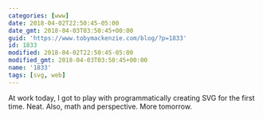 ```yaml
---
categories: [www]
date: 2018-04-02T22:50:45-05:00
date_gmt: 2018-04-03T03:50:45+00:00
guid: 'https://www.tobymackenzie.com/blog/?p=1833'
id: 1833
modified: 2018-04-02T22:50:45-05:00
modified_gmt: 2018-04-03T03:50:45+00:00
name: '1833'
tags: [svg, web]
---
```


At work today, I got to play with programmatically creating SVG for the first time.<!--more-->  Neat.  Also, math and perspective.  More tomorrow.
